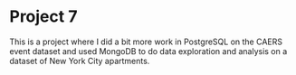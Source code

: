 # Project 7

This is a project where I did a bit more work in PostgreSQL on the CAERS event dataset and used MongoDB to do data exploration and analysis on a dataset of New York City apartments. 
